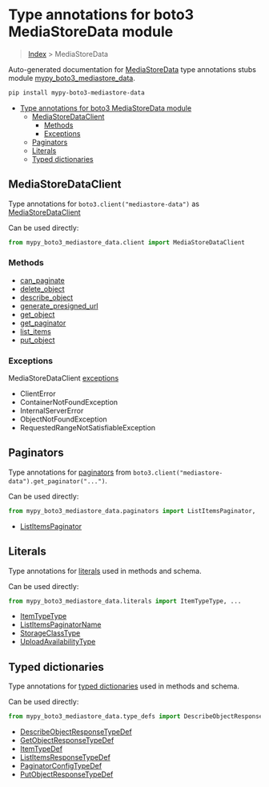# Type annotations for boto3 MediaStoreData module

> [Index](..) > MediaStoreData

Auto-generated documentation for
[MediaStoreData](https://boto3.amazonaws.com/v1/documentation/api/1.17.73/reference/services/mediastore-data.html#MediaStoreData)
type annotations stubs module
[mypy_boto3_mediastore_data](https://pypi.org/project/mypy-boto3-mediastore-data/).

```bash
pip install mypy-boto3-mediastore-data
```

- [Type annotations for boto3 MediaStoreData module](#type-annotations-for-boto3-mediastoredata-module)
  - [MediaStoreDataClient](#mediastoredataclient)
    - [Methods](#methods)
    - [Exceptions](#exceptions)
  - [Paginators](#paginators)
  - [Literals](#literals)
  - [Typed dictionaries](#typed-dictionaries)

## MediaStoreDataClient

Type annotations for `boto3.client("mediastore-data")` as
[MediaStoreDataClient](./client.md)

Can be used directly:

```python
from mypy_boto3_mediastore_data.client import MediaStoreDataClient
```

### Methods

- [can_paginate](./client.md#can_paginate)
- [delete_object](./client.md#delete_object)
- [describe_object](./client.md#describe_object)
- [generate_presigned_url](./client.md#generate_presigned_url)
- [get_object](./client.md#get_object)
- [get_paginator](./client.md#get_paginator)
- [list_items](./client.md#list_items)
- [put_object](./client.md#put_object)

### Exceptions

MediaStoreDataClient [exceptions](./client.md#exceptions)

- ClientError
- ContainerNotFoundException
- InternalServerError
- ObjectNotFoundException
- RequestedRangeNotSatisfiableException

## Paginators

Type annotations for [paginators](./paginators.md) from
`boto3.client("mediastore-data").get_paginator("...")`.

Can be used directly:

```python
from mypy_boto3_mediastore_data.paginators import ListItemsPaginator, ...
```

- [ListItemsPaginator](./paginators.md#listitemspaginator)

## Literals

Type annotations for [literals](./literals.md) used in methods and schema.

Can be used directly:

```python
from mypy_boto3_mediastore_data.literals import ItemTypeType, ...
```

- [ItemTypeType](./literals.md#itemtypetype)
- [ListItemsPaginatorName](./literals.md#listitemspaginatorname)
- [StorageClassType](./literals.md#storageclasstype)
- [UploadAvailabilityType](./literals.md#uploadavailabilitytype)

## Typed dictionaries

Type annotations for [typed dictionaries](./type_defs.md) used in methods and
schema.

Can be used directly:

```python
from mypy_boto3_mediastore_data.type_defs import DescribeObjectResponseTypeDef, ...
```

- [DescribeObjectResponseTypeDef](./type_defs.md#describeobjectresponsetypedef)
- [GetObjectResponseTypeDef](./type_defs.md#getobjectresponsetypedef)
- [ItemTypeDef](./type_defs.md#itemtypedef)
- [ListItemsResponseTypeDef](./type_defs.md#listitemsresponsetypedef)
- [PaginatorConfigTypeDef](./type_defs.md#paginatorconfigtypedef)
- [PutObjectResponseTypeDef](./type_defs.md#putobjectresponsetypedef)
